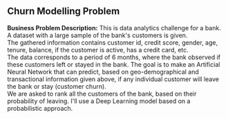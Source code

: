 ## Churn Modelling Problem

**Business Problem Description:**
This is data analytics challenge for a bank. A dataset with a large sample of the bank's customers is given. <br>
The gathered information contains customer id, credit score, gender, age, tenure, balance, if the customer is active, has a credit card, etc. <br>
The data corresponds to a period of 6 months, where the bank observed if these customers left or stayed in the bank. 
The goal is to make an Artificial Neural Network that can predict, based on geo-demographical and transactional information given above, if any individual customer will leave the bank or stay (customer churn). <br>
We are asked to rank all the customers of the bank, based on their probability of leaving. I'll use a Deep Learning model based on a probabilistic approach. 

